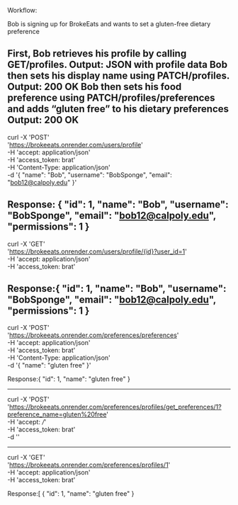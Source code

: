 
Workflow:

Bob is signing up for BrokeEats and wants to set a gluten-free dietary preference

First, Bob retrieves his profile by calling GET/profiles. Output: JSON with profile data
Bob then sets his display name using PATCH/profiles. Output: 200 OK
Bob then sets his food preference using PATCH/profiles/preferences and adds “gluten free” to his dietary preferences Output: 200 OK
---------------------------------------------------------
curl -X 'POST' \
  'https://brokeeats.onrender.com/users/profile' \
  -H 'accept: application/json' \
  -H 'access_token: brat' \
  -H 'Content-Type: application/json' \
  -d '{
  "name": "Bob",
  "username": "BobSponge",
  "email": "bob12@calpoly.edu"
}'

Response: {
  "id": 1,
  "name": "Bob",
  "username": "BobSponge",
  "email": "bob12@calpoly.edu",
  "permissions": 1
}
-------------------------------------------------
curl -X 'GET' \
  'https://brokeeats.onrender.com/users/profile/{id}?user_id=1' \
  -H 'accept: application/json' \
  -H 'access_token: brat'

Response:{
  "id": 1,
  "name": "Bob",
  "username": "BobSponge",
  "email": "bob12@calpoly.edu",
  "permissions": 1
}
------------------------------------------------------
curl -X 'POST' \
  'https://brokeeats.onrender.com/preferences/preferences' \
  -H 'accept: application/json' \
  -H 'access_token: brat' \
  -H 'Content-Type: application/json' \
  -d '{
  "name": "gluten free"
}'

Response:{
  "id": 1,
  "name": "gluten free"
}

-----------------------------------------------------------

curl -X 'POST' \
  'https://brokeeats.onrender.com/preferences/profiles/get_preferences/1?preference_name=gluten%20free' \
  -H 'accept: */*' \
  -H 'access_token: brat' \
  -d ''

----------------------------------------------------------------
curl -X 'GET' \
  'https://brokeeats.onrender.com/preferences/profiles/1' \
  -H 'accept: application/json' \
  -H 'access_token: brat'

  Response:[
  {
    "id": 1,
    "name": "gluten free"
  }
